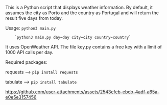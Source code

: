 This is a Python script that displays weather information. By default, it assumes the city as Porto and the country as Portugal and will return the result five days from today.

Usage: `python3 main.py`

        `python3 main.py day=day city=city country=country`

It uses OpenWeather API. The file key.py contains a free key with a limit of 1000 API calls per day.

Required packages:

requests --> `pip install requests`

tabulate --> `pip install tabulate`


https://github.com/user-attachments/assets/2543efeb-ebcb-4adf-a65a-e0e5e3157456

